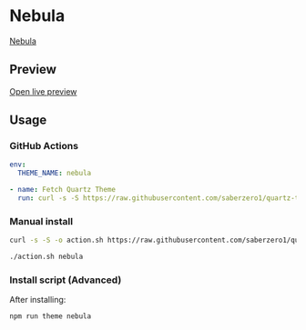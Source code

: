 # Nebula

[Nebula](https://github.com/dlccyes)

## Preview

[Open live preview](https://quartz-themes.github.io/nebula/)

## Usage

### GitHub Actions

```yaml
env:
  THEME_NAME: nebula
```

```yaml
- name: Fetch Quartz Theme
  run: curl -s -S https://raw.githubusercontent.com/saberzero1/quartz-themes/master/action.sh | bash -s -- $THEME_NAME
```

### Manual install

```bash
curl -s -S -o action.sh https://raw.githubusercontent.com/saberzero1/quartz-themes/master/action.sh

./action.sh nebula
```

### Install script (Advanced)

After installing:

```bash
npm run theme nebula
```
